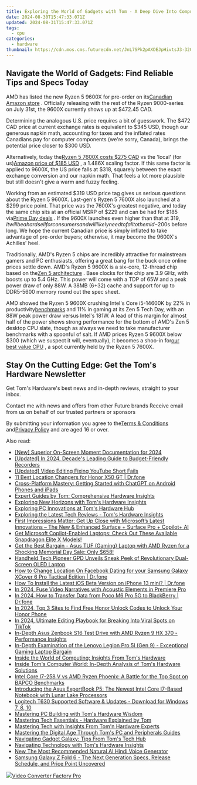 ```yaml
---
title: Exploring the World of Gadgets with Tom - A Deep Dive Into Computer Components
date: 2024-08-30T15:47:33.071Z
updated: 2024-08-31T15:47:33.071Z
tags:
  - cpu
categories:
  - hardware
thumbnail: https://cdn.mos.cms.futurecdn.net/JnL7SPk2pAXDEJpHivtsJ3-320-80.jpg
---
```


## Navigate the World of Gadgets: Find Reliable Tips and Specs Today

AMD has listed the new Ryzen 5 9600X for pre-order on its[Canadian Amazon store](https://shop-links.co/link/?exclusive=1&publisher_slug=itechdaily19598&url=https%3A%2F%2Ftarget.georiot.com%2FProxy.ashx%3Ftsid%3D45723%26GR%255FURL%3Dhttps%253A%252F%252Famazon.ca%252Fdp%252FB0D6NN6TM7%253Ftag%253Dhawk-future-ca-20%2526ascsubtag%253Dtomshardware-us-8983708545272344516-20) . Officially releasing with the rest of the Ryzen 9000-series on July 31st, the 9600X currently shows up at $472.45 CAD.  
  
 Determining the analogous U.S. price requires a bit of guesswork. The $472 CAD price at current exchange rates is equivalent to $345 USD, though our generous napkin math, accounting for taxes and the inflated rates Canadians pay for computer components (we're sorry, Canada), brings the potential price closer to $300 USD.  
  
 Alternatively, today the[Ryzen 5 7600X costs $275 CAD](https://shop-links.co/link/?exclusive=1&publisher_slug=itechdaily19598&url=https%3A%2F%2Ftarget.georiot.com%2FProxy.ashx%3Ftsid%3D45723%26GR%255FURL%3Dhttps%253A%252F%252Famazon.ca%252FAMD-7600X-12-Thread-Unlocked-Processor%252Fdp%252FB0BBJDS62N%253Ftag%253Dhawk-future-ca-20%2526ascsubtag%253Dtomshardware-us-6673320314666460086-20) vs the 'local' (for us)[Amazon price of $185 USD](https://target.georiot.com/Proxy.ashx?tsid=45723&GR%5FURL=https%3A%2F%2Famazon.com%2FAMD-7600X-12-Thread-Unlocked-Processor%2Fdp%2FB0BBJDS62N%3Ftag%3Dhawk-future-20%26ascsubtag%3Dtomshardware-us-1010452049108629975-20) , a 1.486X scaling factor. If this same factor is applied to 9600X, the US price falls at $318, squarely between the exact exchange conversion and our napkin math. That feels a lot more plausible but still doesn't give a warm and fuzzy feeling.  
  
 Working from an estimated $319 USD price tag gives us serious questions about the Ryzen 5 9600X. Last-gen's Ryzen 5 7600X also launched at a $299 price point. That price was the 7600X's greatest negative, and today the same chip sits at an official MSRP of $229 and can be had for $185 via[Prime Day deals](https://www.tomshardware.com/news/best-deals-on-tech) . If the 9600X launches even higher than that at $319, it will be a hard sell for consumers and will likely need to fall to the mid-$200s before long. We hope the current Canadian price is simply inflated to take advantage of pre-order buyers; otherwise, it may become the 9600X's Achilles' heel.  
  
 Traditionally, AMD's Ryzen 5 chips are incredibly attractive for mainstream gamers and PC enthusiasts, offering a great bang for the buck once online prices settle down. AMD's Ryzen 5 9600X is a six-core, 12-thread chip based on the[Zen 5 architecture](https://www.tomshardware.com/pc-components/cpus/amd-deep-dives-zen-5-ryzen-9000-and-strix-point-cpu-rdna-35-gpu-and-xdna-2-architectures) . Base clocks for the chip are 3.9 GHz, with boosts up to 5.4 GHz. This power will come with a TDP of 65W and a peak power draw of only 88W. A 38MB (6+32) cache and support for up to DDR5-5600 memory round out the spec sheet.  
  
 AMD showed the Ryzen 5 9600X crushing Intel's Core i5-14600K by 22% in productivity[benchmarks](https://www.tomshardware.com/tag/benchmark) and 11% in gaming at its Zen 5 Tech Day, with an 88W peak power draw versus Intel's 181W. A lead of this margin for almost half of the power shows strong performance for the bottom of AMD's Zen 5 desktop CPU slate, though as always we need to take manufacturer benchmarks with a spoonful of salt. If AMD prices Ryzen 5 9600X below $300 (which we suspect it will, eventually), it becomes a shoo-in for[our best value CPU](https://www.tomshardware.com/reviews/best-cpus,3986.html#section-value-best-cpu-for-gaming-200-to-250) , a spot currently held by the Ryzen 5 7600X.

## Stay On the Cutting Edge: Get the Tom's Hardware Newsletter

 Get Tom's Hardware's best news and in-depth reviews, straight to your inbox.

 Contact me with news and offers from other Future brands  Receive email from us on behalf of our trusted partners or sponsors

 By submitting your information you agree to the[Terms & Conditions](https://futureplc.com/terms-conditions/) and[Privacy Policy](https://futureplc.com/privacy-policy/) and are aged 16 or over.

<ins class="adsbygoogle"
     style="display:block"
     data-ad-format="autorelaxed"
     data-ad-client="ca-pub-7571918770474297"
     data-ad-slot="1223367746"></ins>



<ins class="adsbygoogle"
     style="display:block"
     data-ad-client="ca-pub-7571918770474297"
     data-ad-slot="8358498916"
     data-ad-format="auto"
     data-full-width-responsive="true"></ins>

<span class="atpl-alsoreadstyle">Also read:</span>
<div><ul>
<li><a href="https://screen-video-capture.techidaily.com/new-superior-on-screen-moment-documentation-for-2024/"><u>[New] Superior On-Screen Moment Documentation for 2024</u></a></li>
<li><a href="https://screen-capture.techidaily.com/updated-in-2024-decades-leading-guide-to-budget-friendly-recorders/"><u>[Updated] In 2024, Decade's Leading Guide to Budget-Friendly Recorders</u></a></li>
<li><a href="https://facebook-video-share.techidaily.com/updated-video-editing-fixing-youtube-short-fails/"><u>[Updated] Video Editing  Fixing YouTube Short Fails</u></a></li>
<li><a href="https://location-fake.techidaily.com/11-best-location-changers-for-honor-x50-gt-drfone-by-drfone-virtual-android/"><u>11 Best Location Changers for Honor X50 GT | Dr.fone</u></a></li>
<li><a href="https://tech-revival.techidaily.com/cross-platform-mastery-getting-started-with-chatgpt-on-android-phones-and-ipads/"><u>Cross-Platform Mastery: Getting Started with ChatGPT on Android Phones and iPads</u></a></li>
<li><a href="https://hardware-help.techidaily.com/expert-guides-by-tom-comprehensive-hardware-insights/"><u>Expert Guides by Tom: Comprehensive Hardware Insights</u></a></li>
<li><a href="https://hardware-help.techidaily.com/exploring-new-horizons-with-toms-hardware-insights/"><u>Exploring New Horizons with Tom's Hardware Insights</u></a></li>
<li><a href="https://hardware-help.techidaily.com/exploring-pc-innovations-at-toms-hardware-hub/"><u>Exploring PC Innovations at Tom's Hardware Hub</u></a></li>
<li><a href="https://hardware-help.techidaily.com/exploring-the-latest-tech-reviews-toms-hardware-insights/"><u>Exploring the Latest Tech Reviews - Tom's Hardware Insights</u></a></li>
<li><a href="https://hardware-help.techidaily.com/first-impressions-matter-get-up-close-with-microsofts-latest-innovations-the-new-and-enhanced-surface-plus-surface-pro-plus-copilotplus-ai/"><u>First Impressions Matter: Get Up Close with Microsoft’s Latest Innovations – The New & Enhanced Surface + Surface Pro + Copilot+ AI</u></a></li>
<li><a href="https://hardware-help.techidaily.com/get-microsoft-copilot-enabled-laptops-check-out-these-available-snapdragon-elite-x-models/"><u>Get Microsoft Copilot-Enabled Laptops: Check Out These Available Snapdragon Elite X Models!</u></a></li>
<li><a href="https://hardware-help.techidaily.com/get-the-best-bargain-asus-tuf-gaming-laptop-with-amd-ryzen-for-a-shocking-memorial-day-sale-only-658/"><u>Get the Best Bargain - Asus TUF (Gaming) Laptop with AMD Ryzen for a Shocking Memorial Day Sale: Only $658!</u></a></li>
<li><a href="https://hardware-help.techidaily.com/handheld-tech-pioneer-gpd-unveils-sneak-peek-of-revolutionary-dual-screen-oled-laptop/"><u>Handheld Tech Pioneer GPD Unveils Sneak Peek of Revolutionary Dual-Screen OLED Laptop</u></a></li>
<li><a href="https://location-social.techidaily.com/how-to-change-location-on-facebook-dating-for-your-samsung-galaxy-xcover-6-pro-tactical-edition-drfone-by-drfone-virtual-android/"><u>How to Change Location On Facebook Dating for your Samsung Galaxy XCover 6 Pro Tactical Edition | Dr.fone</u></a></li>
<li><a href="https://blog-min.techidaily.com/how-to-install-the-latest-ios-beta-version-on-iphone-13-mini-drfone-by-drfone-ios-system-repair-ios-system-repair/"><u>How To Install the Latest iOS Beta Version on iPhone 13 mini? | Dr.fone</u></a></li>
<li><a href="https://some-techniques.techidaily.com/in-2024-fuse-video-narratives-with-acoustic-elements-in-premiere-pro/"><u>In 2024, Fuse Video Narratives with Acoustic Elements in Premiere Pro</u></a></li>
<li><a href="https://android-transfer.techidaily.com/in-2024-how-to-transfer-data-from-poco-m6-pro-5g-to-blackberry-drfone-by-drfone-transfer-from-android-transfer-from-android/"><u>In 2024, How to Transfer Data from Poco M6 Pro 5G to BlackBerry | Dr.fone</u></a></li>
<li><a href="https://sim-unlock.techidaily.com/in-2024-top-3-sites-to-find-free-honor-unlock-codes-to-unlock-your-honor-phone-by-drfone-android/"><u>In 2024, Top 3 Sites to Find Free Honor Unlock Codes to Unlock Your Honor Phone</u></a></li>
<li><a href="https://some-skills.techidaily.com/in-2024-ultimate-editing-playbook-for-breaking-into-viral-spots-on-tiktok/"><u>In 2024, Ultimate Editing Playbook for Breaking Into Viral Spots on TikTok</u></a></li>
<li><a href="https://hardware-help.techidaily.com/in-depth-asus-zenbook-s16-test-drive-with-amd-ryzen-9-hx-370-performance-insights/"><u>In-Depth Asus Zenbook S16 Test Drive with AMD Ryzen 9 HX 370 - Performance Insights</u></a></li>
<li><a href="https://hardware-help.techidaily.com/in-depth-examination-of-the-lenovo-legion-pro-5i-gen-9-exceptional-gaming-laptop-bargain/"><u>In-Depth Examination of the Lenovo Legion Pro 5I (Gen 9) - Exceptional Gaming Laptop Bargain</u></a></li>
<li><a href="https://hardware-help.techidaily.com/inside-the-world-of-computing-insights-from-toms-hardware/"><u>Inside the World of Computing: Insights From Tom's Hardware</u></a></li>
<li><a href="https://hardware-help.techidaily.com/inside-toms-computer-world-in-depth-analysis-of-toms-hardware-solutions/"><u>Inside Tom's Computer World: In-Depth Analysis of Tom's Hardware Solutions</u></a></li>
<li><a href="https://hardware-help.techidaily.com/intel-core-i7-258-v-vs-amd-ryzen-phoenix-a-battle-for-the-top-spot-on-bapco-benchmarks/"><u>Intel Core I7-258 V vs AMD Ryzen Phoenix: A Battle for the Top Spot on BAPCO Benchmarks</u></a></li>
<li><a href="https://hardware-help.techidaily.com/introducing-the-asus-expertbook-p5-the-newest-intel-core-i7-based-notebook-with-lunar-lake-processors/"><u>Introducing the Asus ExpertBook P5: The Newest Intel Core I7-Based Notebook with Lunar Lake Processors</u></a></li>
<li><a href="https://win-dash.techidaily.com/logitech-t630-supported-software-and-updates-download-for-windows-7-8-10/"><u>Logitech T630 Supported Software & Updates - Download for Windows 7, 8, 10</u></a></li>
<li><a href="https://hardware-help.techidaily.com/mastering-pc-building-with-toms-hardware-wisdom/"><u>Mastering PC Building with Tom's Hardware Wisdom</u></a></li>
<li><a href="https://hardware-help.techidaily.com/mastering-tech-essentials-hardware-explained-by-tom/"><u>Mastering Tech Essentials - Hardware Explained by Tom</u></a></li>
<li><a href="https://hardware-help.techidaily.com/mastering-tech-with-insights-from-tomn-hardware-experts/"><u>Mastering Tech with Insights From Tom'n Hardware Experts</u></a></li>
<li><a href="https://hardware-help.techidaily.com/mastering-the-digital-age-through-toms-pc-and-peripherals-guides/"><u>Mastering the Digital Age Through Tom's PC and Peripherals Guides</u></a></li>
<li><a href="https://hardware-help.techidaily.com/navigating-gadget-galaxy-tips-from-toms-tech-hub/"><u>Navigating Gadget Galaxy: Tips From Tom's Tech Hub</u></a></li>
<li><a href="https://hardware-help.techidaily.com/navigating-technology-with-toms-hardware-insights/"><u>Navigating Technology with Tom's Hardware Insights</u></a></li>
<li><a href="https://ai-voice-clone.techidaily.com/new-the-most-recommended-natural-ai-hindi-voice-generator/"><u>New The Most Recommended Natural AI Hindi Voice Generator</u></a></li>
<li><a href="https://techno-recovery.techidaily.com/samsung-galaxy-z-fold-6-the-next-generation-specs-release-schedule-and-price-point-uncovered/"><u>Samsung Galaxy Z Fold 6 - The Next Generation Specs, Release Schedule, and Price Point Uncovered</u></a></li>
</ul></div>

<!-- affiliate ads begin -->
<a href="https://secure.2checkout.com/order/checkout.php?PRODS=4537547&QTY=1&AFFILIATE=108875&CART=1"><img src="https://secure.avangate.com/images/merchant/4b0a0290ad7df100b77e86839989a75e/products/vcfpro.png" border="0">Video Converter Factory Pro</a>
<!-- affiliate ads end -->